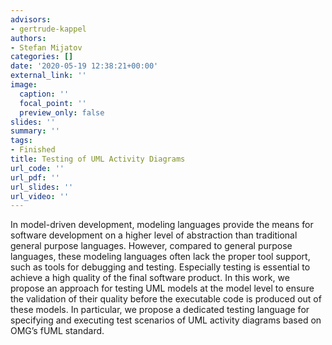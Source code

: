 ```yaml
---
advisors:
- gertrude-kappel
authors:
- Stefan Mijatov
categories: []
date: '2020-05-19 12:38:21+00:00'
external_link: ''
image:
  caption: ''
  focal_point: ''
  preview_only: false
slides: ''
summary: ''
tags:
- Finished
title: Testing of UML Activity Diagrams
url_code: ''
url_pdf: ''
url_slides: ''
url_video: ''
---
```


In model-driven development, modeling languages provide the means for software development on a higher level of abstraction than traditional general purpose languages. However, compared to general purpose languages, these modeling languages often lack the proper tool support, such as tools for debugging and testing. Especially testing is essential to achieve a high quality of the final software product. In this work, we propose an approach for testing UML models at the model level to ensure the validation of their quality before the executable code is produced out of these models. In particular, we propose a dedicated testing language for specifying and executing test scenarios of UML activity diagrams based on OMG’s fUML standard.